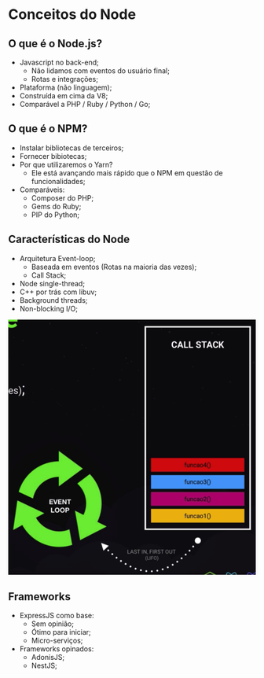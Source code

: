 # Conceitos do Node

## O que é o Node.js?

- Javascript no back-end;
  - Não lidamos com eventos do usuário final;
  - Rotas e integrações;
- Plataforma (não linguagem);
- Construída em cima da V8;
- Comparável a PHP / Ruby / Python / Go;

## O que é o NPM?

- Instalar bibliotecas de terceiros;
- Fornecer bibiotecas;
- Por que utilizaremos o Yarn?
  - Ele está avançando mais rápido que o NPM em questão de funcionalidades;
- Comparáveis:
  - Composer do PHP;
  - Gems do Ruby;
  - PIP do Python;

## Características do Node

- Arquitetura Event-loop;
  - Baseada em eventos (Rotas na maioria das vezes);
  - Call Stack;
- Node single-thread;
- C++ por trás com libuv;
- Background threads;
- Non-blocking I/O;

![Call Stack Example](../readme/call-stack.png)

## Frameworks

- ExpressJS como base:
  - Sem opinião;
  - Ótimo para iniciar;
  - Micro-serviços;
- Frameworks opinados:
  - AdonisJS;
  - NestJS;